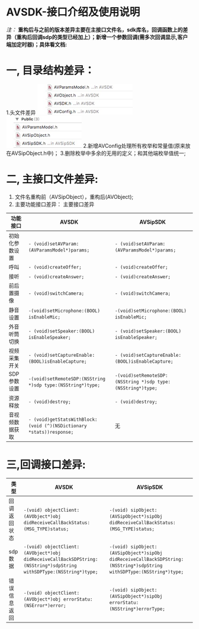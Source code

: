 # AVSDK-接口介绍及使用说明

*注：* **重构后与之前的版本差异主要在主接口文件名，sdk库名，回调函数上的差异（重构后回调sdp的类型已经加上）；新增一个参数回调(需多次回调显示,客户端加定时器)；具体看文档:**
# 一, 目录结构差异：
1.头文件差异
![AVSDK](https://github.com/hosten1/AVSDK-/blob/master/AVSDKinclude.png) ![AVSipSDK](https://github.com/hosten1/AVSDK-/blob/master/AVSipSDKinclude.png)
2.新增AVConfig处理所有枚举和常量值(原来放在AVSipObject.h中)；
3.删除枚举中多余的无用的定义；和其他端枚举值统一;

# 二, 主接口文件差异:
1.	文件名重构前（AVSipObject），重构后(AVObject);
2.	主要功能接口差异：
主要接口差异

|功能接口    | AVSDK    | AVSipSDK |
| ---------------------- |----------------------------------- | --------------------------------------------------------- |
| 初始化参数设置  | ``` - (void)setAVParam:(AVParamsModel*)params; ```|         ``` - (void)setAVParam:(AVParamsModel*)params; ```
| 呼叫 | ``` - (void)createOffer; ``` |``` - (void)createOffer; ```|
|接听|``` - (void)createAnswer; ```|``` - (void)createAnswer; ```|
|前后置摄像|``` - (void)switchCamera; ```|``` - (void)switchCamera; ```|
|静音设置|``` -(void)setMicrophone:(BOOL) isEnableMic; ``` | ``` -(void)setMicrophone:(BOOL) isEnableMic; ``` |
|外音听筒切换|``` - (void)setSpeaker:(BOOL) isEnableSpeaker; ``` | ``` - (void)setSpeaker:(BOOL) isEnableSpeaker; ```|
|视频采集开关|``` - (void)setCaptureEnable:(BOOL)isEnableCapture; ```|``` - (void)setCaptureEnable:(BOOL)isEnableCapture; ```|
| SDP参数设置 | ``` -(void)setRemoteSDP:(NSString *)sdp type:(NSString*)type; ``` | ``` -(void)setRemoteSDP:(NSString *)sdp type:(NSString*)type; ```|
|资源释放|``` - (void)destroy; ```|``` - (void)destroy; ```|
|音视频数据获取|``` - (void)getStatsWithBlock:(void (^)(NSDictionary *stats))response; ```|无|



# 三,回调接口差异:

|类型 | AVSDK | AVSipSDK|
------------|-----------------------------------|---------------------------
| 回调返回状态 |``` -(void) objectClient:(AVObject*)obj didReceiveCallBackStatus:(MSG_TYPE)status; ```| ``` -(void) sipObject:(AVSipObject*)sipObj didReceiveCallBackStatus:(MSG_TYPE)status; ``` |
|sdp数据 | ``` -(void) objectClient:(AVObject*)obj didReceiveCallBackSDPString:(NSString*)sdpString withSDPType:(NSString*)type; ```| ``` -(void) sipObject:(AVSipObject*)sipObj didReceiveCallBackSDPString:(NSString*)sdpString withSDPType:(NSString*)type; ```|
| 错误信息返回 |``` -(void) objectClient:(AVObject*)obj errorStatu:(NSError*)error; ```| ``` -(void) sipObject:(AVSipObject*)sipObj errorStatu:(NSString*)errorType; ```|


